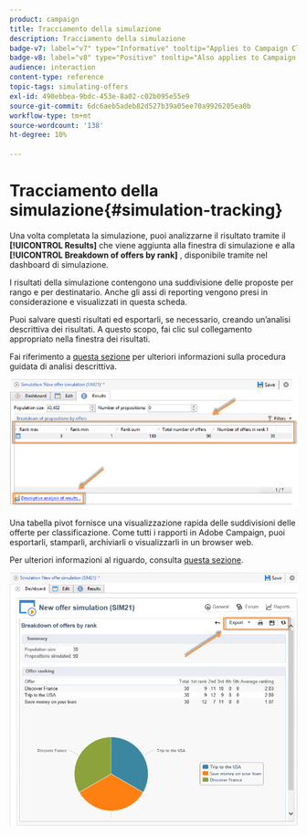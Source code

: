 ```yaml
---
product: campaign
title: Tracciamento della simulazione
description: Tracciamento della simulazione
badge-v7: label="v7" type="Informative" tooltip="Applies to Campaign Classic v7"
badge-v8: label="v8" type="Positive" tooltip="Also applies to Campaign v8"
audience: interaction
content-type: reference
topic-tags: simulating-offers
exl-id: 490ebbea-9bdc-453e-8a02-c02b095e55e9
source-git-commit: 6dc6aeb5adeb82d527b39a05ee70a9926205ea0b
workflow-type: tm+mt
source-wordcount: '138'
ht-degree: 10%

---
```


# Tracciamento della simulazione{#simulation-tracking}



Una volta completata la simulazione, puoi analizzarne il risultato tramite il **[!UICONTROL Results]** che viene aggiunta alla finestra di simulazione e alla **[!UICONTROL Breakdown of offers by rank]** , disponibile tramite nel dashboard di simulazione.

I risultati della simulazione contengono una suddivisione delle proposte per rango e per destinatario. Anche gli assi di reporting vengono presi in considerazione e visualizzati in questa scheda.

Puoi salvare questi risultati ed esportarli, se necessario, creando un’analisi descrittiva dei risultati. A questo scopo, fai clic sul collegamento appropriato nella finestra dei risultati.

Fai riferimento a [questa sezione](../../reporting/using/about-descriptive-analysis.md) per ulteriori informazioni sulla procedura guidata di analisi descrittiva.

![](assets/offer_simulation_012.png)

Una tabella pivot fornisce una visualizzazione rapida delle suddivisioni delle offerte per classificazione. Come tutti i rapporti in Adobe Campaign, puoi esportarli, stamparli, archiviarli o visualizzarli in un browser web.

Per ulteriori informazioni al riguardo, consulta [questa sezione](../../reporting/using/actions-on-reports.md).

![](assets/offer_simulation_013.png)
